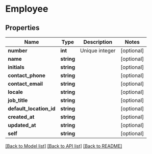 # Employee

## Properties
Name | Type | Description | Notes
------------ | ------------- | ------------- | -------------
**number** | **int** | Unique integer | [optional] 
**name** | **string** |  | [optional] 
**initials** | **string** |  | [optional] 
**contact_phone** | **string** |  | [optional] 
**contact_email** | **string** |  | [optional] 
**locale** | **string** |  | [optional] 
**job_title** | **string** |  | [optional] 
**default_location_id** | **string** |  | [optional] 
**created_at** | **string** |  | [optional] 
**updated_at** | **string** |  | [optional] 
**self** | **string** |  | [optional] 

[[Back to Model list]](../README.md#documentation-for-models) [[Back to API list]](../README.md#documentation-for-api-endpoints) [[Back to README]](../README.md)


